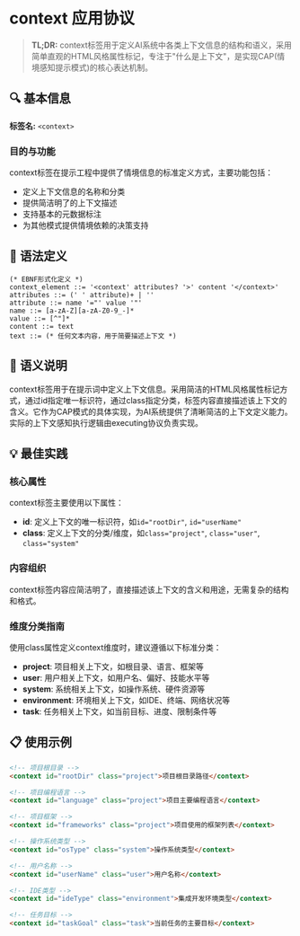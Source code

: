 # context 应用协议

> **TL;DR:** context标签用于定义AI系统中各类上下文信息的结构和语义，采用简单直观的HTML风格属性标记，专注于"什么是上下文"，是实现CAP(情境感知提示模式)的核心表达机制。

## 🔍 基本信息

**标签名:** `<context>`

### 目的与功能

context标签在提示工程中提供了情境信息的标准定义方式，主要功能包括：
- 定义上下文信息的名称和分类
- 提供简洁明了的上下文描述
- 支持基本的元数据标注
- 为其他模式提供情境依赖的决策支持

## 📝 语法定义

```ebnf
(* EBNF形式化定义 *)
context_element ::= '<context' attributes? '>' content '</context>'
attributes ::= (' ' attribute)+ | ''
attribute ::= name '="' value '"'
name ::= [a-zA-Z][a-zA-Z0-9_-]*
value ::= [^"]*
content ::= text
text ::= (* 任何文本内容，用于简要描述上下文 *)
```

## 🧩 语义说明

context标签用于在提示词中定义上下文信息。采用简洁的HTML风格属性标记方式，通过id指定唯一标识符，通过class指定分类，标签内容直接描述该上下文的含义。它作为CAP模式的具体实现，为AI系统提供了清晰简洁的上下文定义能力。实际的上下文感知执行逻辑由executing协议负责实现。

## 💡 最佳实践

### 核心属性

context标签主要使用以下属性：

- **id**: 定义上下文的唯一标识符，如`id="rootDir"`, `id="userName"`
- **class**: 定义上下文的分类/维度，如`class="project"`, `class="user"`, `class="system"`


### 内容组织

context标签内容应简洁明了，直接描述该上下文的含义和用途，无需复杂的结构和格式。

### 维度分类指南

使用class属性定义context维度时，建议遵循以下标准分类：

- **project**: 项目相关上下文，如根目录、语言、框架等
- **user**: 用户相关上下文，如用户名、偏好、技能水平等
- **system**: 系统相关上下文，如操作系统、硬件资源等
- **environment**: 环境相关上下文，如IDE、终端、网络状况等
- **task**: 任务相关上下文，如当前目标、进度、限制条件等

## 📋 使用示例

```html
<!-- 项目根目录 -->
<context id="rootDir" class="project">项目根目录路径</context>

<!-- 项目编程语言 -->
<context id="language" class="project">项目主要编程语言</context>

<!-- 项目框架 -->
<context id="frameworks" class="project">项目使用的框架列表</context>

<!-- 操作系统类型 -->
<context id="osType" class="system">操作系统类型</context>

<!-- 用户名称 -->
<context id="userName" class="user">用户名称</context>

<!-- IDE类型 -->
<context id="ideType" class="environment">集成开发环境类型</context>

<!-- 任务目标 -->
<context id="taskGoal" class="task">当前任务的主要目标</context>
```

